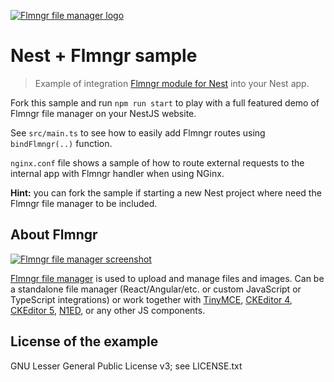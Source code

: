 [![Flmngr file manager logo](https://flmngr.com/img/favicons/favicon-64x64.png)](https://flmngr.com)

# Nest + Flmngr sample

> Example of integration [Flmngr module for Nest](https://flmngr.com/doc/install-file-manager-server-node-nest) into your Nest app.

Fork this sample and run `npm run start` to play with a full featured demo of Flmngr file manager on your NestJS website.

See `src/main.ts` to see how to easily add Flmngr routes using `bindFlmngr(..)` function.

`nginx.conf` file shows a sample of how to route external requests to the internal app with Flmngr handler when using NGinx.

**Hint:** you can fork the sample if starting a new Nest project where need the Flmngr file manager to be included.

## About Flmngr

[![Flmngr file manager screenshot](https://flmngr.com/img/browsing.jpg)](https://flmngr.com)

[Flmngr file manager](https://flmngr.com) is used to upload and manage files and images. Can be a standalone file manager (React/Angular/etc. or custom JavaScript or TypeScript integrations) or work together with [TinyMCE](https://flmngr.com/doc/install-tinymce-plugin), [CKEditor&nbsp;4](https://flmngr.com/doc/install-ckeditor-plugin), [CKEditor&nbsp;5](https://flmngr.com/doc/install-ckeditor-5-plugin), [N1ED](https://n1ed.com), or any other JS components.


## License of the example

GNU Lesser General Public License v3; see LICENSE.txt
